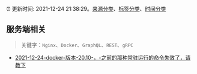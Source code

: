 :alarm_clock: 更新时间: 2021-12-24 21:38:29。[来源分类](../README.md)、[标签分类](../TAGS.md)、[时间分类](../TIMELINE.md)

## 服务端相关


> 关键字：`Nginx`、`Docker`、`GraphQL`、`REST`、`gRPC`



- [2021-12-24-docker-版本-20.10-，-之前的那种常驻运行的命令失效了，请教下](https://www.v2ex.com/t/824304) 